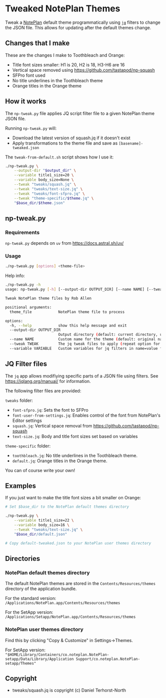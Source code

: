 # Tweaked NotePlan Themes

Tweak a [NotePlan][1] default theme programmatically using [`jq`][2] filters to change
the JSON file. This allows for updating after the default themes change.

[1]: https://noteplan.co/
[2]: https://jqlang.org/



## Changes that I make

These are the changes I make to Toothbleach and Orange:

- Title font sizes smaller: H1 is 20, H2 is 18, H3-H6 are 16
- Vertical space removed using https://github.com/tastapod/np-squash
- SFPro font used
- No title underlines in the Toothbleach theme
- Orange titles in the Orange theme

## How it works

The `np-tweak.py` file applies JQ script filter file to a given NotePlan theme
JSON file.

Running `np-tweak.py` will:

- Download the latest version of squash.jq if it doesn't exist
- Apply transformations to the theme file and save as `[basename]-tweaked.json`


The `tweak-from-default.sh` script shows how I use it:

```bash
./np-tweak.py \
    --output-dir "$output_dir" \
    --variable title1_size=20 \
    --variable body_size=None \
    --tweak "tweaks/squash.jq" \
    --tweak "tweaks/text-size.jq" \
    --tweak "tweaks/font-sfpro.jq" \
    --tweak "theme-specific/$theme.jq" \
    "$base_dir/$theme.json"
```

## np-tweak.py

### Requirements

`np-tweak.py` depends on `uv` from https://docs.astral.sh/uv/


### Usage

```bash  
./np-tweak.py [options] <theme-file>
```

Help info:


```bash    
./np-tweak.py -h
usage: np-tweak.py [-h] [--output-dir OUTPUT_DIR] [--name NAME] [--tweak TWEAK] [--variable VARIABLE] theme_file

Tweak NotePlan theme files by Rob Allen

positional arguments:
  theme_file            NotePlan theme file to process

options:
  -h, --help            show this help message and exit
  --output-dir OUTPUT_DIR
                        Output directory (default: current directory, use '-' for stdout)
  --name NAME           Custom name for the theme (default: original name + ' Tweaked')
  --tweak TWEAK         The jq tweak files to apply (repeat option for multiple files)
  --variable VARIABLE   Custom variables for jq filters in name=value format (repeat option for multiple variables)
```


## JQ Filter files

The `jq` app allows modifiying specific parts of a JSON file using filters. See
https://jqlang.org/manual/ for information.

The following filter files are provided:

`tweaks` folder:

- `font-sfpro.jq`: Sets the font to SFPro
- `font-user-from-settings.jq`: Enables control of the font from NotePlan's Editor settings
- `squash.jq`: Vertical space removal from https://github.com/tastapod/np-squash
- `text-size.jq`: Body and title font sizes set based on variables


`theme-specific` folder:

- `toothbleach.jq`: No title underlines in the Toothbleach theme.
- `default.jq`: Orange titles in the Orange theme.


You can of course write your own!

## Examples

If you just want to make the title font sizes a bit smaller on Orange:

```bash
# Set $base_dir to the NotePlan default themes directory

./np-tweak.py \
    --variable title1_size=22 \
    --variable body_size=16 \
    --tweak "tweaks/text-size.jq" \
    "$base_dir/default.json"

# Copy default-tweaked.json to your NotePlan user themes directory

```


## Directories

### NotePlan default themes directory

The default NotePlan themes are stored in the `Contents/Resources/themes`
directory of the application bundle. 

For the standard version:  
`/Applications/NotePlan.app/Contents/Resources/themes`


For the SetApp version:  
`/Applications/Setapp/NotePlan.app/Contents/Resources/themes`


### NotePlan user themes directory

Find this by clicking "Copy & Customize" in Settings→Themes.

For SetApp version:  
`"$HOME/Library/Containers/co.noteplan.NotePlan-setapp/Data/Library/Application Support/co.noteplan.NotePlan-setapp/Themes"`


## Copyright

- tweaks/squash.jq is copyright (c) Daniel Terhorst-North
